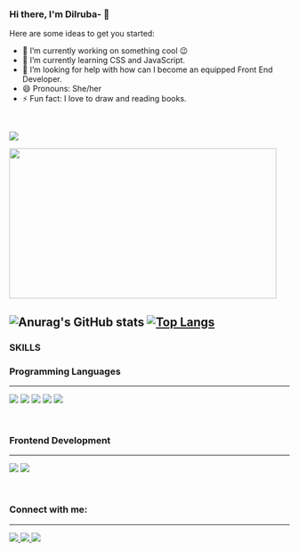 ### Hi there, I'm Dilruba-  👋


Here are some ideas to get you started:

- 🔭 I’m currently working on something cool 😉
- 🌱 I’m currently learning CSS and JavaScript.
- 🤔 I’m looking for help with how can I become an equipped Front End Developer.
- 😄 Pronouns: She/her
- ⚡ Fun fact:  I love to draw and reading books.

<br/>

![](https://i.gifer.com/Bis6.gif)

<img src="https://gifer.com/embed/Bis6" width=480 height=270.000  allowFullScreen></img> 

![Anurag's GitHub stats](https://github-readme-stats.vercel.app/api?username=Dilruba-00&show_icons=true&theme=buefy)
[![Top Langs](https://github-readme-stats.vercel.app/api/top-langs/?username=Dilruba-00&layout=lyout)](https://github.com/dilruba-00/github-readme-stats) 
---------------------------------------------------------------------------------------------------------------------------------------------------------------
### SKILLS

### Programming Languages
---------------------------------------------------------------------------------------------------------------------------------------------------------------
<img src="https://img.icons8.com/color/50/000000/java-coffee-cup-logo--v2.png"/> <img src="https://img.icons8.com/color/48/000000/javascript--v1.png"/> <img src="https://img.icons8.com/color/50/000000/c-plus-plus-logo.png"/>  <img src="https://img.icons8.com/color/50/000000/c-programming.png"/> <img src="https://img.icons8.com/color/50/000000/c-sharp-logo.png"/>

<br/>
 
 ### Frontend Development
---------------------------------------------------------------------------------------------------------------------------------------------------------------
<img src="https://img.icons8.com/color/50/000000/html-5--v1.png"/>  <img src="https://img.icons8.com/color/50/000000/css3.png"/>
 
 <br/>
 
### Connect with me:
---------------------------------------------------------------------------------------------------------------------------------------------------------------
 
<a href="https://www.linkedin.com/in/dilruba-tun%C3%A7ez-869b24200/"> <img src="https://img.icons8.com/ios-filled/30/000000/linkedin.png"/> </a> <a href="https://www.tumblr.com/blog/yokdahadinolar"> <img src="https://img.icons8.com/ios-filled/30/000000/tumblr--v2.png"/> </a> <a href="https://tr.pinterest.com/muzlucilekkk/_saved/"> <img src="https://img.icons8.com/ios-glyphs/30/000000/pinterest.png"/> </a>



 
